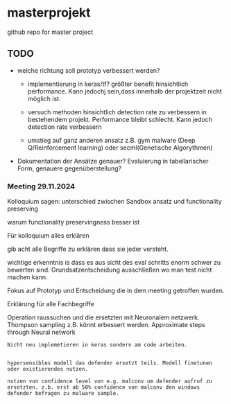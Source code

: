 # masterprojekt
github repo for master project

## TODO

* welche richtung soll prototyp verbessert werden?
    * implementierung in keras/tf?
        größter benefit hinsichtlich performance. Kann jedochj sein,dass innerhalb der projektzeit nicht möglich ist. 

    * versuch methoden hinsichtlich detection rate zu verbessern in bestehendem projekt. Performance bleibt schlecht. Kann jedoch detection rate verbessern

    * umstieg auf ganz anderen ansatz z.B. gym malware (Deep Q/Reinforcement learning) oder secml(Genetische Algorythmen)

* Dokumentation der Ansätze genauer? Evaluierung in tabellarischer Form, genauere gegenüberstellung?

### Meeting 29.11.2024

Kolloquium sagen: unterschied zwischen Sandbox ansatz und functionality preserving

warum functionality preservingness besser ist

Für kolloquium alles erklären

gib acht alle Begriffe zu erklären dass sie jeder versteht.

wichtige erkenntnis is dass es aus sicht des eval schritts enorm schwer zu bewerten sind. Grundsatzentscheidung ausschließen wo man test nicht machen kann.

Fokus auf Prototyp und Entscheidung die in dem meeting getroffen wurden.

Erklärung für alle Fachbegriffe





Operation raussuchen und die ersetzten mit Neuronalem netzwerk.
    Thompson sampling z.B. könnt erbessert werden.
    Approximate steps through Neural network

    Nicht neu implemetieren in keras sondern am code arbeiten.


    hypersensibles modell das defender ersetzt teils. Modell finetunen oder existierendes nutzen.

    nutzen von confidence level von e.g. malconv um defender aufruf zu ersetzten. z.b. erst ab 50% confidence von malconv den windows defender befragen zu malware sample.

